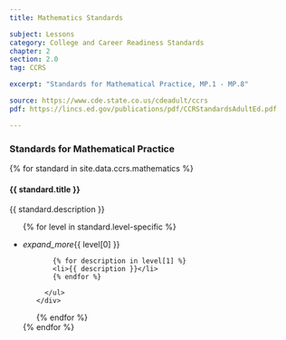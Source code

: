 ```yaml
---
title: Mathematics Standards

subject: Lessons
category: College and Career Readiness Standards
chapter: 2
section: 2.0
tag: CCRS

excerpt: "Standards for Mathematical Practice, MP.1 - MP.8"

source: https://www.cde.state.co.us/cdeadult/ccrs
pdf: https://lincs.ed.gov/publications/pdf/CCRStandardsAdultEd.pdf

---
```

### Standards for Mathematical Practice

{% for standard in site.data.ccrs.mathematics %}
#### {{ standard.title }}

{{ standard.description }}

<ul class="collapsible popout" data-collapsible="accordion">

  {% for level in standard.level-specific %}
  <li>
    <div class="collapsible-header waves-effect"><i class="material-icons rotate">expand_more</i>{{ level[0] }}</div>
    <div class="collapsible-body flow-text casper">
      <ul>

        {% for description in level[1] %}
        <li>{{ description }}</li>
        {% endfor %}

      </ul>
    </div>
  </li>
  {% endfor %}

</ul>
{% endfor %}
